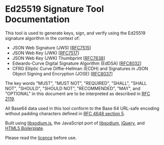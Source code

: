# Ed25519 Signature Tool Documentation

This tool is used to generate keys, sign, and verify using the Ed25519 signature algorithm in the context of:

* JSON Web Signature (JWS) [[RFC7515](https://tools.ietf.org/html/rfc7515)]
* JSON Web Key (JWK) [[RFC7517](https://tools.ietf.org/html/rfc7517)]
* JSON Web Key (JWK) Thumbprint [[RFC7638](https://tools.ietf.org/html/rfc7638)]
* Edwards-Curve Digital Signature Algorithm (EdDSA) [[RFC8032](https://tools.ietf.org/html/rfc8032)]
* CFRG Elliptic Curve Diffie-Hellman (ECDH) and Signatures in JSON Object Signing and Encryption (JOSE) [[RFC8037](https://tools.ietf.org/html/rfc8037)]


The key words "MUST", "MUST NOT", "REQUIRED", "SHALL", "SHALL NOT", "SHOULD", "SHOULD NOT", "RECOMMENDED", "MAY", and "OPTIONAL" in this document are to be interpreted as described in [RFC 2119](https://tools.ietf.org/html/rfc2119).

All Base64 data used in this tool conform to the Base 64 URL-safe encoding without padding characters defined in [RFC 4648 section 5](https://tools.ietf.org/html/rfc4648#section-5).

Built using [libsodium.js](https://github.com/jedisct1/libsodium.js), the JavaScript port of [libsodium](https://libsodium.gitbook.io/), [jQuery](https://jquery.com/), and [HTML5 Boilerplate](https://html5boilerplate.com/).

Please read the [licence](LICENSE) before use.
